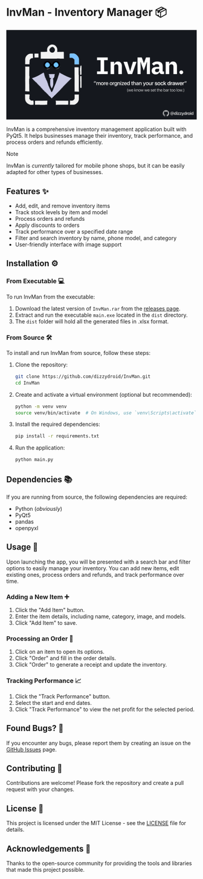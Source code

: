 # InvMan - Inventory Manager 📦

<div id="header" align="left">
 <img src="headerImg.png">
</div>

InvMan is a comprehensive inventory management application built with PyQt5. It helps businesses manage their inventory, track performance, and process orders and refunds efficiently.
> [!NOTE]  
> InvMan is *currently* tailored for mobile phone shops, but it can be easily adapted for other types of businesses.

## Features ✨

- Add, edit, and remove inventory items
- Track stock levels by item and model
- Process orders and refunds
- Apply discounts to orders
- Track performance over a specified date range
- Filter and search inventory by name, phone model, and category
- User-friendly interface with image support

## Installation ⚙️

### From Executable 💻

To run InvMan from the executable:

1. Download the latest version of `InvMan.rar` from the [releases page](https://github.com/dizzydroid/InvMan/releases).
2. Extract and run the executable `main.exe` located in the `dist` directory.
3. The `dist` folder will hold all the generated files in .xlsx format.

### From Source 🛠️

To install and run InvMan from source, follow these steps:

1. Clone the repository:
    ```bash
    git clone https://github.com/dizzydroid/InvMan.git
    cd InvMan
    ```

2. Create and activate a virtual environment (optional but recommended):
    ```bash
    python -m venv venv
    source venv/bin/activate  # On Windows, use `venv\Scripts\activate`
    ```

3. Install the required dependencies:
    ```bash
    pip install -r requirements.txt
    ```

4. Run the application:
    ```bash
    python main.py
    ```

## Dependencies 📚

If you are running from source, the following dependencies are required:

- Python (*obviously*)
- PyQt5
- pandas
- openpyxl

## Usage 📖

Upon launching the app, you will be presented with a search bar and filter options to easily manage your inventory. You can add new items, edit existing ones, process orders and refunds, and track performance over time.

### Adding a New Item ➕

1. Click the "Add Item" button.
2. Enter the item details, including name, category, image, and models.
3. Click "Add Item" to save.

### Processing an Order 🛒

1. Click on an item to open its options.
2. Click "Order" and fill in the order details.
3. Click "Order" to generate a receipt and update the inventory.

### Tracking Performance 📈

1. Click the "Track Performance" button.
2. Select the start and end dates.
3. Click "Track Performance" to view the net profit for the selected period.

## Found Bugs? 🐞

If you encounter any bugs, please report them by creating an issue on the [GitHub Issues](https://github.com/dizzydroid/InvMan/issues) page.

## Contributing 🤝

Contributions are welcome! Please fork the repository and create a pull request with your changes.

## License 📄

This project is licensed under the MIT License - see the [LICENSE](LICENSE) file for details.

## Acknowledgements 🙏

Thanks to the open-source community for providing the tools and libraries that made this project possible.
